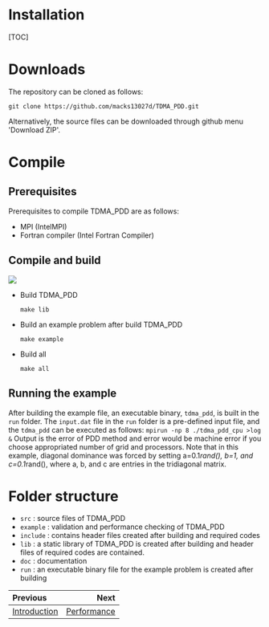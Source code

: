 Installation                       
============

[TOC]
# Downloads
The repository can be cloned as follows:

```
git clone https://github.com/macks13027d/TDMA_PDD.git
```
Alternatively, the source files can be downloaded through github menu 'Download ZIP'.




# Compile
## Prerequisites
Prerequisites to compile TDMA_PDD are as follows:
* MPI (IntelMPI)
* Fortran compiler (Intel Fortran Compiler)


## Compile and build
![](https://img.shields.io/badge/Tested-IntelMPI_21.2_and_Intel_Fortran_Compiler_21.2-silver.svg?logo=cachet)
* Build TDMA_PDD
    ```
   make lib
   ```
* Build an example problem after build TDMA_PDD

    ```
   make example
   ```
* Build all

    ```
   make all
    ```

## Running the example
After building the example file, an executable binary, `tdma_pdd`, is built in the `run` folder. The `input.dat` file in the `run` folder is a pre-defined input file, and the `tdma_pdd` can be executed as follows:
    ```
   mpirun -np 8 ./tdma_pdd_cpu >log &
    ```
Output is the error of PDD method and error would be machine error if you choose appropriated number of grid and processors. Note that in this example, diagonal dominance was forced by setting a=0.1*rand(), b=1, and c=0.1*rand(), where a, b, and c are entries in the tridiagonal matrix.


# Folder structure
* `src` : source files of TDMA_PDD
* `example` : validation and performance checking of TDMA_PDD
* `include` : contains header files created after building and required codes
* `lib` : a static library of TDMA_PDD is created after building
and header files of required codes are contained.
* `doc` : documentation
* `run` : an executable binary file for the example problem is created after building

<div class="section_buttons">

| Previous          |                              Next |
|:------------------|----------------------------------:|
| [Introduction](1_introduction.md) | [Performance](3_performance.md) |
</div>
